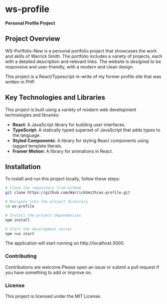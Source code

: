 # ws-profile
**Personal Profile Project**

## Project Overview

WS-Portfolio-New is a personal portfolio project that showcases the work and skills of Warrick Smith. The portfolio includes a variety of projects, each with a detailed description and relevant links. The website is designed to be responsive and user-friendly, with a modern and clean design.

This project is a React/Typescript re-write of my former profile site that was written in PHP.

## Key Technologies and Libraries

This project is built using a variety of modern web development technologies and libraries:

- **React**: A JavaScript library for building user interfaces.
- **TypeScript**: A statically typed superset of JavaScript that adds types to the language.
- **Styled Components**: A library for styling React components using tagged template literals.
- **Framer Motion**: A library for animations in React.

## Installation

To install and run this project locally, follow these steps:

```bash
# Clone the repository from GitHub
git clone https://github.com/WarrickSmith/ws-profile.git

# Navigate into the project directory
cd ws-profile

# Install the project dependencies
npm install

# Start the development server
npm run start

```
The application will start running on http://localhost:3000.


### Contributing
Contributions are welcome.Please open an issue or submit a pull request if you have something to add or improve on.

### License
This project is licensed under the MIT License.

